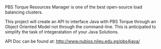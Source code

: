 PBS Torque Resources Manager is one of the best open-source load balancing clusters. 

This project will create an API to interface Java with PBS Torque through an Object Oriented Model not through the command-line. 
This is anticipated to simplify the task of integeratation of your Java Solutions. 

API Doc can be found at: http://www.nubios.nileu.edu.eg/pbs4java/
